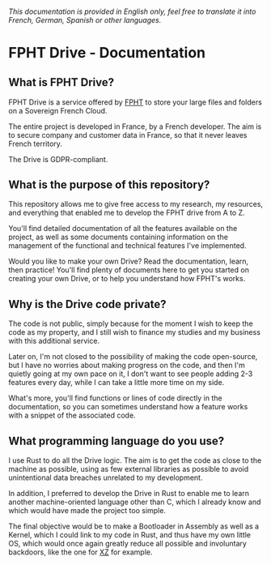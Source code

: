 
###### This documentation is provided in English only, feel free to translate it into French, German, Spanish or other languages.

# FPHT Drive - Documentation

## What is FPHT Drive?

FPHT Drive is a service offered by [FPHT](https://fpht.eu/) to store your large files and folders on a Sovereign French Cloud.

The entire project is developed in France, by a French developer. The aim is to secure company and customer data in France, so that it never leaves French territory.

The Drive is GDPR-compliant.

## What is the purpose of this repository?

This repository allows me to give free access to my research, my resources, and everything that enabled me to develop the FPHT drive from A to Z.

You'll find detailed documentation of all the features available on the project, as well as some documents containing information on the management of the functional and technical features I've implemented.

Would you like to make your own Drive? Read the documentation, learn, then practice! You'll find plenty of documents here to get you started on creating your own Drive, or to help you understand how FPHT's works.

## Why is the Drive code private?

The code is not public, simply because for the moment I wish to keep the code as my property, and I still wish to finance my studies and my business with this additional service.

Later on, I'm not closed to the possibility of making the code open-source, but I have no worries about making progress on the code, and then I'm quietly going at my own pace on it, I don't want to see people adding 2-3 features every day, while I can take a little more time on my side.

What's more, you'll find functions or lines of code directly in the documentation, so you can sometimes understand how a feature works with a snippet of the associated code.

## What programming language do you use?

I use Rust to do all the Drive logic. The aim is to get the code as close to the machine as possible, using as few external libraries as possible to avoid unintentional data breaches unrelated to my development.

In addition, I preferred to develop the Drive in Rust to enable me to learn another machine-oriented language other than C, which I already know and which would have made the project too simple.

The final objective would be to make a Bootloader in Assembly as well as a Kernel, which I could link to my code in Rust, and thus have my own little OS, which would once again greatly reduce all possible and involuntary backdoors, like the one for [XZ](https://en.wikipedia.org/wiki/XZ_Utils_backdoor) for example.